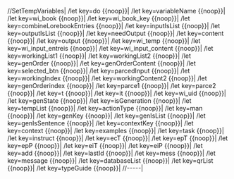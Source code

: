 //SetTempVariables|
/let key=do {\{noop}}|
/let key=variableName {\{noop}}|
/let key=wi_book {\{noop}}|
/let key=wi_book_key {\{noop}}|
/let key=combineLorebookEntries {\{noop}}|
/let key=inputIsList {\{noop}}|
/let key=outputIsList {\{noop}}|
/let key=needOutput {\{noop}}|
/let key=content {\{noop}}|
/let key=output {\{noop}}|
/let key=wi_temp {\{noop}}|
/let key=wi_input_entreis {\{noop}}|
/let key=wi_input_content {\{noop}}|
/let key=workingList1 {\{noop}}|
/let key=workingList2 {\{noop}}|
/let key=genOrder {\{noop}}|
/let key=genOrderContent {\{noop}}|
/let key=selected_btn {\{noop}}|
/let key=parcedInput {\{noop}}|
/let key=workingIndex {\{noop}}|
/let key=workingContent2 {\{noop}}|
/let key=genOrderindex {\{noop}}|
/let key=parce1 {\{noop}}|
/let key=parce2 {\{noop}}|
/let key=t {\{noop}}|
/let key=it {\{noop}}|
/let key=wi_uid {\{noop}}|
/let key=genState {\{noop}}|
/let key=isGeneration {\{noop}}|
/let key=tempList {\{noop}}|
/let key=actionType {\{noop}}|
/let key=man {\{noop}}|
/let key=genKey {\{noop}}|
/let key=genIsList {\{noop}}|
/let key=genIsSentence {\{noop}}|
/let key=contextKey {\{noop}}|
/let key=context {\{noop}}|
/let key=examples {\{noop}}|
/let key=task {\{noop}}|
/let key=instruct {\{noop}}|
/let key=ecT {\{noop}}|
/let key=epT {\{noop}}|
/let key=epP {\{noop}}|
/let key=eiT {\{noop}}|
/let key=eiP {\{noop}}|
/let key=add {\{noop}}|
/let key=lastId {\{noop}}|
/let key=mess {\{noop}}|
/let key=message {\{noop}}|
/let key=databaseList {\{noop}}|
/let key=qrList {\{noop}}|
/let key=typeGuide {\{noop}}|
//-----|


